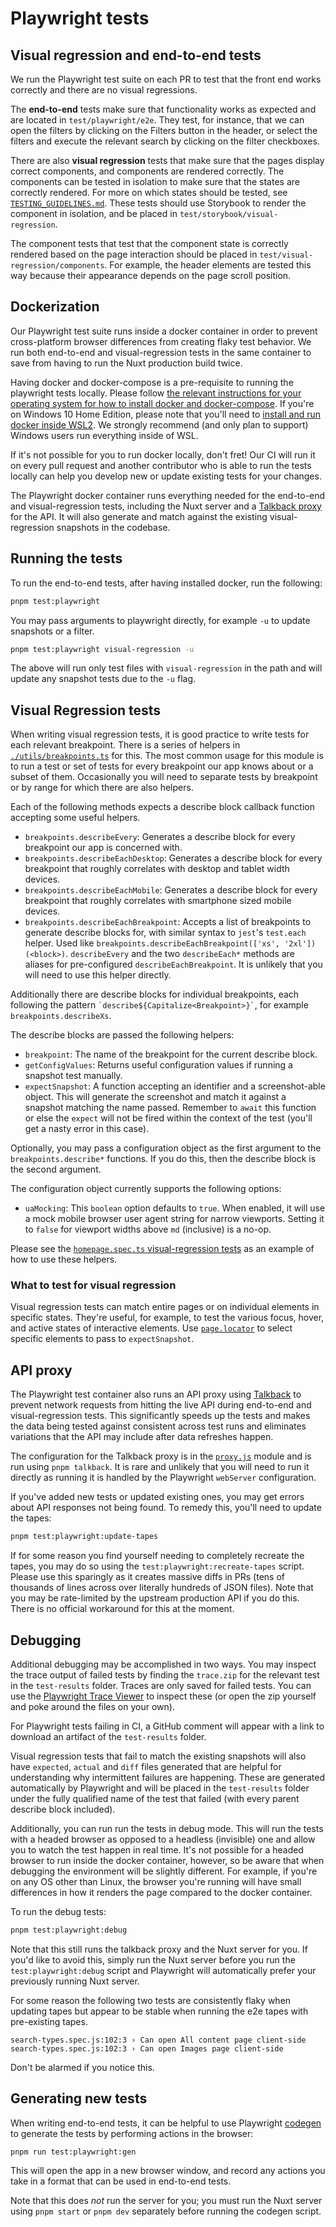 # Playwright tests

## Visual regression and end-to-end tests

We run the Playwright test suite on each PR to test that the front end works
correctly and there are no visual regressions.

The **end-to-end** tests make sure that functionality works as expected and are
located in `test/playwright/e2e`. They test, for instance, that we can open the
filters by clicking on the Filters button in the header, or select the filters
and execute the relevant search by clicking on the filter checkboxes.

There are also **visual regression** tests that make sure that the pages display
correct components, and components are rendered correctly. The components can be
tested in isolation to make sure that the states are correctly rendered. For
more on which states should be tested, see
[`TESTING_GUIDELINES.md`](./TESTING_GUIDELINES.md). These tests should use
Storybook to render the component in isolation, and be placed in
`test/storybook/visual-regression`.

The component tests that test that the component state is correctly rendered
based on the page interaction should be placed in
`test/visual-regression/components`. For example, the header elements are tested
this way because their appearance depends on the page scroll position.

## Dockerization

Our Playwright test suite runs inside a docker container in order to prevent
cross-platform browser differences from creating flaky test behavior. We run
both end-to-end and visual-regression tests in the same container to save from
having to run the Nuxt production build twice.

Having docker and docker-compose is a pre-requisite to running the playwright
tests locally. Please follow
[the relevant instructions for your operating system for how to install docker and docker-compose](https://docs.docker.com/get-docker/).
If you're on Windows 10 Home Edition, please note that you'll need to
[install and run docker inside WSL2](https://www.freecodecamp.org/news/how-to-run-docker-on-windows-10-home-edition/).
We strongly recommend (and only plan to support) Windows users run everything
inside of WSL.

If it's not possible for you to run docker locally, don't fret! Our CI will run
it on every pull request and another contributor who is able to run the tests
locally can help you develop new or update existing tests for your changes.

The Playwright docker container runs everything needed for the end-to-end and
visual-regression tests, including the Nuxt server and a
[Talkback proxy](https://github.com/ijpiantanida/talkback) for the API. It will
also generate and match against the existing visual-regression snapshots in the
codebase.

## Running the tests

To run the end-to-end tests, after having installed docker, run the following:

```bash
pnpm test:playwright
```

You may pass arguments to playwright directly, for example `-u` to update
snapshots or a filter.

```bash
pnpm test:playwright visual-regression -u
```

The above will run only test files with `visual-regression` in the path and will
update any snapshot tests due to the `-u` flag.

## Visual Regression tests

When writing visual regression tests, it is good practice to write tests for
each relevant breakpoint. There is a series of helpers in
[`./utils/breakpoints.ts`](./utils/breakpoints.ts) for this. The most common
usage for this module is to run a test or set of tests for every breakpoint our
app knows about or a subset of them. Occasionally you will need to separate
tests by breakpoint or by range for which there are also helpers.

Each of the following methods expects a describe block callback function
accepting some useful helpers.

- `breakpoints.describeEvery`: Generates a describe block for every breakpoint
  our app is concerned with.
- `breakpoints.describeEachDesktop`: Generates a describe block for every
  breakpoint that roughly correlates with desktop and tablet width devices.
- `breakpoints.describeEachMobile`: Generates a describe block for every
  breakpoint that roughly correlates with smartphone sized mobile devices.
- `breakpoints.describeEachBreakpoint`: Accepts a list of breakpoints to
  generate describe blocks for, with similar syntax to `jest`'s `test.each`
  helper. Used like
  `breakpoints.describeEachBreakpoint(['xs', '2xl'])(<block>)`. `describeEvery`
  and the two `describeEach*` methods are aliases for pre-configured
  `describeEachBreakpoint`. It is unlikely that you will need to use this helper
  directly.

Additionally there are describe blocks for individual breakpoints, each
following the pattern `` `describe${Capitalize<Breakpoint>}` ``, for example
`breakpoints.describeXs`.

The describe blocks are passed the following helpers:

- `breakpoint`: The name of the breakpoint for the current describe block.
- `getConfigValues`: Returns useful configuration values if running a snapshot
  test manually.
- `expectSnapshot`: A function accepting an identifier and a screenshot-able
  object. This will generate the screenshot and match it against a snapshot
  matching the name passed. Remember to `await` this function or else the
  `expect` will not be fired within the context of the test (you'll get a nasty
  error in this case).

Optionally, you may pass a configuration object as the first argument to the
`breakpoints.describe*` functions. If you do this, then the describe block is
the second argument.

The configuration object currently supports the following options:

- `uaMocking`: This `boolean` option defaults to `true`. When enabled, it will
  use a mock mobile browser user agent string for narrow viewports. Setting it
  to `false` for viewport widths above `md` (inclusive) is a no-op.

Please see the
[`homepage.spec.ts` visual-regression tests](visual-regression/pages/homepage.spec.ts)
as an example of how to use these helpers.

### What to test for visual regression

Visual regression tests can match entire pages or on individual elements in
specific states. They're useful, for example, to test the various focus, hover,
and active states of interactive elements. Use
[`page.locator`](https://playwright.dev/docs/api/class-page#page-locator) to
select specific elements to pass to `expectSnapshot`.

## API proxy

The Playwright test container also runs an API proxy using
[Talkback](https://github.com/ijpiantanida/talkback) to prevent network requests
from hitting the live API during end-to-end and visual-regression tests. This
significantly speeds up the tests and makes the data being tested against
consistent across test runs and eliminates variations that the API may include
after data refreshes happen.

The configuration for the Talkback proxy is in the [`proxy.js`](../proxy.js)
module and is run using `pnpm talkback`. It is rare and unlikely that you will
need to run it directly as running it is handled by the Playwright `webServer`
configuration.

If you've added new tests or updated existing ones, you may get errors about API
responses not being found. To remedy this, you'll need to update the tapes:

```bash
pnpm test:playwright:update-tapes
```

If for some reason you find yourself needing to completely recreate the tapes,
you may do so using the `test:playwright:recreate-tapes` script. Please use this
sparingly as it creates massive diffs in PRs (tens of thousands of lines across
over literally hundreds of JSON files). Note that you may be rate-limited by the
upstream production API if you do this. There is no official workaround for this
at the moment.

## Debugging

Additional debugging may be accomplished in two ways. You may inspect the trace
output of failed tests by finding the `trace.zip` for the relevant test in the
`test-results` folder. Traces are only saved for failed tests. You can use the
[Playwright Trace Viewer](https://playwright.dev/docs/trace-viewer) to inspect
these (or open the zip yourself and poke around the files on your own).

For Playwright tests failing in CI, a GitHub comment will appear with a link to
download an artifact of the `test-results` folder.

Visual regression tests that fail to match the existing snapshots will also have
`expected`, `actual` and `diff` files generated that are helpful for
understanding why intermittent failures are happening. These are generated
automatically by Playwright and will be placed in the `test-results` folder
under the fully qualified name of the test that failed (with every parent
describe block included).

Additionally, you can run run the tests in debug mode. This will run the tests
with a headed browser as opposed to a headless (invisible) one and allow you to
watch the test happen in real time. It's not possible for a headed browser to
run inside the docker container, however, so be aware that when debugging the
environment will be slightly different. For example, if you're on any OS other
than Linux, the browser you're running will have small differences in how it
renders the page compared to the docker container.

To run the debug tests:

```bash
pnpm test:playwright:debug
```

Note that this still runs the talkback proxy and the Nuxt server for you. If
you'd like to avoid this, simply run the Nuxt server before you run the
`test:playwright:debug` script and Playwright will automatically prefer your
previously running Nuxt server.

<aside>
For some reason the following two tests are consistently flaky when updating tapes but appear to be stable when running the e2e tapes with pre-existing tapes.

```
search-types.spec.js:102:3 › Can open All content page client-side
search-types.spec.js:102:3 › Can open Images page client-side
```

Don't be alarmed if you notice this.

</aside>

## Generating new tests

When writing end-to-end tests, it can be helpful to use Playwright
[codegen](https://playwright.dev/docs/cli#generate-code) to generate the tests
by performing actions in the browser:

```
pnpm run test:playwright:gen
```

This will open the app in a new browser window, and record any actions you take
in a format that can be used in end-to-end tests.

Note that this does _not_ run the server for you; you must run the Nuxt server
using `pnpm start` or `pnpm dev` separately before running the codegen script.
